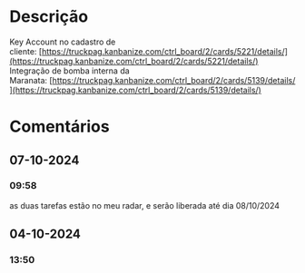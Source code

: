 # Descrição
Key Account no cadastro de cliente: [https://truckpag.kanbanize.com/ctrl_board/2/cards/5221/details/](https://truckpag.kanbanize.com/ctrl_board/2/cards/5221/details/)  
Integração de bomba interna da Maranata: [https://truckpag.kanbanize.com/ctrl_board/2/cards/5139/details/](https://truckpag.kanbanize.com/ctrl_board/2/cards/5139/details/)


# Comentários 
## 07-10-2024
### 09:58
as duas tarefas estão no meu radar, e serão liberada até dia 08/10/2024
## 04-10-2024
### 13:50
